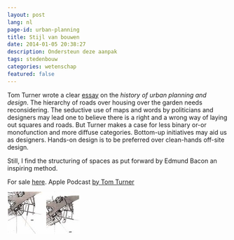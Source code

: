 ```yaml
---
layout: post
lang: nl
page-id: urban-planning
title: Stijl van bouwen
date: 2014-01-05 20:38:27
description: Ondersteun deze aanpak
tags: stedenbouw
categories: wetenschap
featured: false
---
```


Tom Turner wrote a clear [essay](https://www.gardenvisit.com/history_theory/library_online_ebooks/architecture_city_as_landscape) on the _history of urban planning and design_. The hierarchy of roads over housing over the garden needs reconsidering.
The seductive use of maps and words by politicians and designers may lead one to believe there is a right and a wrong way of laying out squares and roads. But Turner makes a case for less binary or-or monofunction and more diffuse categories.
Bottom-up initiatives may aid us as designers. Hands-on design is to be preferred over clean-hands off-site design.

Still, I find the structuring of spaces as put forward by Edmund Bacon an inspiring method.

For sale [here](https://www.taylorfrancis.com/books/mono/10.4324/9781315024868/city-landscape-tom-turner).
Apple Podcast <a href="https://podcasts.apple.com/us/podcast/city-as-landscape-architecture/id1492008414">by Tom Turner</a>

![20140105-213730.jpg](/assets/img/blog/20140105-213730.jpg)
